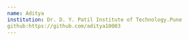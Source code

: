 ```yaml
---
name: Aditya
institution: Dr. D. Y. Patil Institute of Technology.Pune
github:https://github.com/aditya10003
---
```

